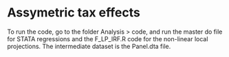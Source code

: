 # Assymetric tax effects

To run the code, go to the folder Analysis > code, and run the master do file for STATA regressions and the F_LP_IRF.R code for the non-linear local projections. The intermediate dataset is the Panel.dta file.
